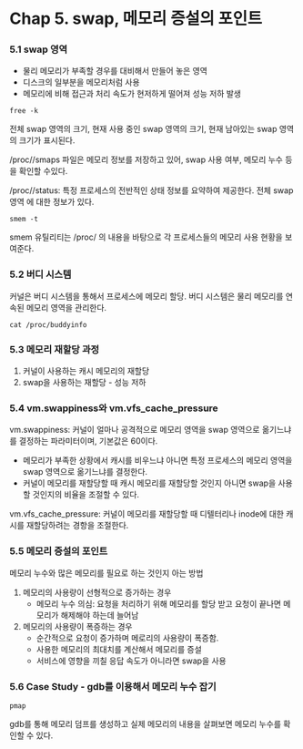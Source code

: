# Chap 5. swap, 메모리 증설의 포인트

### 5.1 swap 영역

- 물리 메모리가 부족할 경우를 대비해서 만들어 놓은 영역
- 디스크의 일부분을 메모리처럼 사용
- 메모리에 비해 접근과 처리 속도가 현저하게 떨어져 성능 저하 발생

```Shell
free -k
```

전체 swap 영역의 크기, 현재 사용 중인 swap 영역의 크기, 현재 남아있는 swap 영역의 크기가 표시된다.

/proc/<pid>/smaps 파일은 메모리 정보를 저장하고 있어, swap 사용 여부, 메모리 누수 등을 확인할 수있다.

/proc/<pid>/status: 특정 프로세스의 전반적인 상태 정보를 요약하여 제공한다. 전체 swap 영역 에 대한 정보가 있다.

```Shell
smem -t
```

smem 유틸리티는 /proc/<pid> 의 내용을 바탕으로 각 프로세스들의 메모리 사용 현황을 보여준다.

### 5.2 버디 시스템

커널은 버디 시스템을 통해서 프로세스에 메모리 할당. 버디 시스템은 물리 메모리를 연속된 메모리 영역을 관리한다.

```Shell
cat /proc/buddyinfo
```

### 5.3 메모리 재할당 과정

1. 커널이 사용하는 캐시 메모리의 재할당
2. swap을 사용하는 재할당 - 성능 저하

### 5.4 vm.swappiness와 vm.vfs_cache_pressure

vm.swappiness: 커널이 얼마나 공격적으로 메모리 영역을 swap 영역으로 옮기느냐를 결정하는 파라미터이며, 기본값은 60이다.
- 메모리가 부족한 상황에서 캐시를 비우느냐 아니면 특정 프로세스의 메모리 영역을 swap 영역으로 옮기느냐를 결정한다.
- 커널이 메모리를 재할당할 때 캐시 메모리를 재할당할 것인지 아니면 swap을 사용할 것인지의 비율을 조절할 수 있다.

vm.vfs_cache_pressure: 커널이 메모리를 재할당할 때 디텔터리나 inode에 대한 캐시를 재할당하려는 경항을 조절한다.

### 5.5 메모리 증설의 포인트

메모리 누수와 많은 메모리를 필요로 하는 것인지 아는 방법
1. 메모리의 사용량이 선형적으로 증가하는 경우
    - 메모리 누수 의심: 요청을 처리하기 위해 메모리를 할당 받고 요청이 끝나면 메모리가 해제해야 하는데 늘어남
2. 메모리의 사용량이 폭증하는 경우
    - 순간적으로 요청이 증가하며 메로리의 사용량이 폭증함.
    - 사용한 메모리의 최대치를 계산해서 메모리를 증설
    - 서비스에 영향을 끼칠 응답 속도가 아니라면 swap을 사용

### 5.6 Case Study - gdb를 이용해서 메모리 누수 잡기

```Shell
pmap
```

gdb를 통해 메모리 덤프를 생성하고 실제 메모리의 내용을 살펴보면 메모리 누수를 확인할 수 있다.
